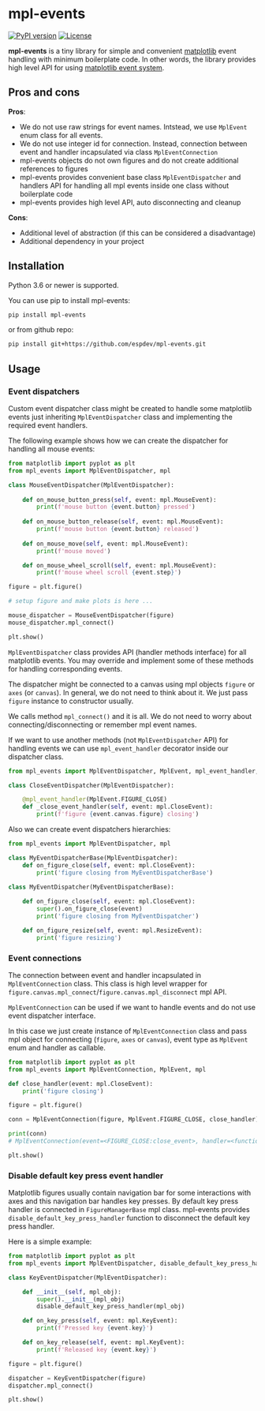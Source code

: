 # mpl-events

[![PyPI version](https://img.shields.io/pypi/v/mpl-events.svg)](https://pypi.python.org/pypi/mpl-events) [![License](https://img.shields.io/pypi/l/mpl-events.svg)](LICENSE)

**mpl-events** is a tiny library for simple and convenient [matplotlib](https://matplotlib.org/) event handling 
with minimum boilerplate code. In other words, the library provides high level API for using [matplotlib event system](https://matplotlib.org/users/event_handling.html).

## Pros and cons

**Pros**:

* We do not use raw strings for event names. Intstead, we use `MplEvent` enum class for all events.
* We do not use integer id for connection. Instead, connection between event and handler incapsulated via class `MplEventConnection`
* mpl-events objects do not own figures and do not create additional references to figures
* mpl-events provides convenient base class `MplEventDispatcher` and handlers API for handling all mpl events inside one class without boilerplate code
* mpl-events provides high level API, auto disconnecting and cleanup

**Cons**:

* Additional level of abstraction (if this can be considered a disadvantage)
* Additional dependency in your project

## Installation

Python 3.6 or newer is supported.

You can use pip to install mpl-events:

```bash
pip install mpl-events
```

or from github repo:

```bash
pip install git+https://github.com/espdev/mpl-events.git
```

## Usage

### Event dispatchers

Custom event dispatcher class might be created to handle some matplotlib events just 
inheriting `MplEventDispatcher` class and implementing the required event handlers.

The following example shows how we can create the dispatcher for handling all mouse events:

```python
from matplotlib import pyplot as plt
from mpl_events import MplEventDispatcher, mpl

class MouseEventDispatcher(MplEventDispatcher):
    
    def on_mouse_button_press(self, event: mpl.MouseEvent):
        print(f'mouse button {event.button} pressed')
    
    def on_mouse_button_release(self, event: mpl.MouseEvent):
        print(f'mouse button {event.button} released')
    
    def on_mouse_move(self, event: mpl.MouseEvent):
        print(f'mouse moved')

    def on_mouse_wheel_scroll(self, event: mpl.MouseEvent):
        print(f'mouse wheel scroll {event.step}')

figure = plt.figure()

# setup figure and make plots is here ...

mouse_dispatcher = MouseEventDispatcher(figure)
mouse_dispatcher.mpl_connect()

plt.show()
```

`MplEventDispatcher` class provides API (handler methods interface) for all matplotlib events. 
You may override and implement some of these methods for handling corresponding events.

The dispatcher might be connected to a canvas using mpl objects `figure` or `axes` (or `canvas`). 
In general, we do not need to think about it. We just pass `figure` instance to constructor usually.

We calls method `mpl_connect()` and it is all. We do not need to worry about connecting/disconnecting or remember mpl event names.

If we want to use another methods (not `MplEventDispatcher` API) for handling events we can 
use `mpl_event_handler` decorator inside our dispatcher class.

```python
from mpl_events import MplEventDispatcher, MplEvent, mpl_event_handler, mpl

class CloseEventDispatcher(MplEventDispatcher):

    @mpl_event_handler(MplEvent.FIGURE_CLOSE)
    def _close_event_handler(self, event: mpl.CloseEvent):
        print(f'figure {event.canvas.figure} closing')
```

Also we can create event dispatchers hierarchies:

```python
from mpl_events import MplEventDispatcher, mpl

class MyEventDispatcherBase(MplEventDispatcher):
    def on_figure_close(self, event: mpl.CloseEvent):
        print('figure closing from MyEventDispatcherBase')

class MyEventDispatcher(MyEventDispatcherBase):
    
    def on_figure_close(self, event: mpl.CloseEvent):
        super().on_figure_close(event)
        print('figure closing from MyEventDispatcher')

    def on_figure_resize(self, event: mpl.ResizeEvent):
        print('figure resizing')

```

### Event connections

The connection between event and handler incapsulated in `MplEventConnection` class. 
This class is high level wrapper for `figure.canvas.mpl_connect`/`figure.canvas.mpl_disconnect` mpl API.

`MplEventConnection` can be used if we want to handle events and do not use event dispatcher interface.

In this case we just create instance of `MplEventConnection` class and pass
mpl object for connecting (`figure`, `axes` or `canvas`), event type as `MplEvent` enum and handler as callable.

```python
from matplotlib import pyplot as plt
from mpl_events import MplEventConnection, MplEvent, mpl

def close_handler(event: mpl.CloseEvent):
    print('figure closing')

figure = plt.figure()

conn = MplEventConnection(figure, MplEvent.FIGURE_CLOSE, close_handler)

print(conn)
# MplEventConnection(event=<FIGURE_CLOSE:close_event>, handler=<function close_handler at 0x0000013FD1002E18>, id=5)

plt.show()
```

### Disable default key press event handler

Matplotlib figures usually contain navigation bar for some interactions with axes and this navigation bar handles key presses. 
By default key press handler is connected in `FigureManagerBase` mpl class. 
mpl-events provides `disable_default_key_press_handler` function to disconnect the default key press handler.

Here is a simple example:

```python
from matplotlib import pyplot as plt
from mpl_events import MplEventDispatcher, disable_default_key_press_handler, mpl

class KeyEventDispatcher(MplEventDispatcher):

    def __init__(self, mpl_obj):
        super().__init__(mpl_obj)
        disable_default_key_press_handler(mpl_obj)

    def on_key_press(self, event: mpl.KeyEvent):
        print(f'Pressed key {event.key}')

    def on_key_release(self, event: mpl.KeyEvent):
        print(f'Released key {event.key}')

figure = plt.figure()

dispatcher = KeyEventDispatcher(figure)
dispatcher.mpl_connect()

plt.show()
```

